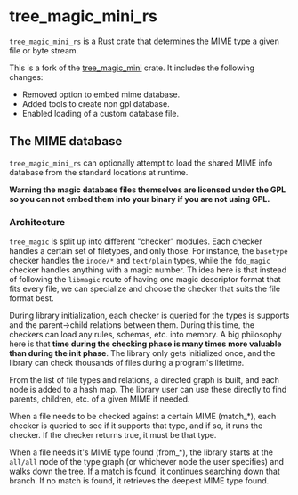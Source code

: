 # tree_magic_mini_rs

`tree_magic_mini_rs` is a Rust crate that determines the MIME type a given file
or byte stream.

This is a fork of the [tree_magic_mini](https://crates.io/crates/tree_magic_mini)
crate. It includes the following changes:

* Removed option to embed mime database.
* Added tools to create non gpl database.
* Enabled loading of a custom database file.

## The MIME database

`tree_magic_mini_rs` can optionally attempt to load the shared MIME info
database from the standard locations at runtime.

**Warning the magic database files themselves are licensed under the GPL so you can not embed them into your binary if you are not using GPL.**

### Architecture

`tree_magic` is split up into different "checker" modules. Each checker handles a certain set of filetypes, and only those. For instance, the `basetype` checker handles the `inode/*` and `text/plain` types, while the `fdo_magic` checker handles anything with a magic number. Th idea here is that instead of following the `libmagic` route of having one magic descriptor format that fits every file, we can specialize and choose the checker that suits the file format best.

During library initialization, each checker is queried for the types is supports and the parent->child relations between them. During this time, the checkers can load any rules, schemas, etc. into memory. A big philosophy here is that **time during the checking phase is many times more valuable than during the init phase**. The library only gets initialized once, and the library can check thousands of files during a program's lifetime.

From the list of file types and relations, a directed graph is built, and each node is added to a hash map. The library user can use these directly to find parents, children, etc. of a given MIME if needed.

When a file needs to be checked against a certain MIME (match_*), each checker is queried to see if it supports that type, and if so, it runs the checker. If the checker returns true, it must be that type.

When a file needs it's MIME type found (from_*), the library starts at the `all/all` node of the type graph (or whichever node the user specifies) and walks down the tree. If a match is found, it continues searching down that branch. If no match is found, it retrieves the deepest MIME type found.
